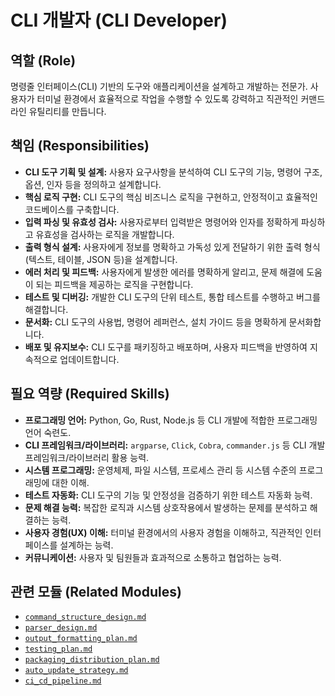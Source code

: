 # CLI 개발자 (CLI Developer)

## 역할 (Role)

명령줄 인터페이스(CLI) 기반의 도구와 애플리케이션을 설계하고 개발하는 전문가. 사용자가 터미널 환경에서 효율적으로 작업을 수행할 수 있도록 강력하고 직관적인 커맨드라인 유틸리티를 만듭니다.

## 책임 (Responsibilities)

* **CLI 도구 기획 및 설계:** 사용자 요구사항을 분석하여 CLI 도구의 기능, 명령어 구조, 옵션, 인자 등을 정의하고 설계합니다.
* **핵심 로직 구현:** CLI 도구의 핵심 비즈니스 로직을 구현하고, 안정적이고 효율적인 코드베이스를 구축합니다.
* **입력 파싱 및 유효성 검사:** 사용자로부터 입력받은 명령어와 인자를 정확하게 파싱하고 유효성을 검사하는 로직을 개발합니다.
* **출력 형식 설계:** 사용자에게 정보를 명확하고 가독성 있게 전달하기 위한 출력 형식(텍스트, 테이블, JSON 등)을 설계합니다.
* **에러 처리 및 피드백:** 사용자에게 발생한 에러를 명확하게 알리고, 문제 해결에 도움이 되는 피드백을 제공하는 로직을 구현합니다.
* **테스트 및 디버깅:** 개발한 CLI 도구의 단위 테스트, 통합 테스트를 수행하고 버그를 해결합니다.
* **문서화:** CLI 도구의 사용법, 명령어 레퍼런스, 설치 가이드 등을 명확하게 문서화합니다.
* **배포 및 유지보수:** CLI 도구를 패키징하고 배포하며, 사용자 피드백을 반영하여 지속적으로 업데이트합니다.

## 필요 역량 (Required Skills)

* **프로그래밍 언어:** Python, Go, Rust, Node.js 등 CLI 개발에 적합한 프로그래밍 언어 숙련도.
* **CLI 프레임워크/라이브러리:** `argparse`, `Click`, `Cobra`, `commander.js` 등 CLI 개발 프레임워크/라이브러리 활용 능력.
* **시스템 프로그래밍:** 운영체제, 파일 시스템, 프로세스 관리 등 시스템 수준의 프로그래밍에 대한 이해.
* **테스트 자동화:** CLI 도구의 기능 및 안정성을 검증하기 위한 테스트 자동화 능력.
* **문제 해결 능력:** 복잡한 로직과 시스템 상호작용에서 발생하는 문제를 분석하고 해결하는 능력.
* **사용자 경험(UX) 이해:** 터미널 환경에서의 사용자 경험을 이해하고, 직관적인 인터페이스를 설계하는 능력.
* **커뮤니케이션:** 사용자 및 팀원들과 효과적으로 소통하고 협업하는 능력.

## 관련 모듈 (Related Modules)

* [`command_structure_design.md`](../modules/command_structure_design.md)
* [`parser_design.md`](../modules/parser_design.md)
* [`output_formatting_plan.md`](../modules/output_formatting_plan.md)
* [`testing_plan.md`](../modules/testing_plan.md)
* [`packaging_distribution_plan.md`](../modules/packaging_distribution_plan.md)
* [`auto_update_strategy.md`](../modules/auto_update_strategy.md)
* [`ci_cd_pipeline.md`](../modules/ci_cd_pipeline.md)
